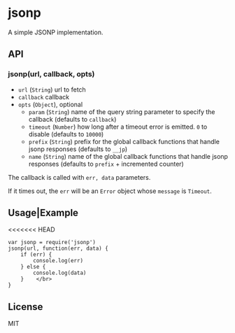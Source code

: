 
# jsonp

A simple JSONP implementation.

## API

### jsonp(url, callback, opts)

- `url` (`String`) url to fetch
- `callback` callback
- `opts` (`Object`), optional
  - `param` (`String`) name of the query string parameter to specify
    the callback (defaults to `callback`)
  - `timeout` (`Number`) how long after a timeout error is emitted. `0` to
    disable (defaults to `10000`)
  - `prefix` (`String`) prefix for the global callback functions that
    handle jsonp responses (defaults to `__jp`)
  - `name` (`String`) name of the global callback functions that
    handle jsonp responses (defaults to `prefix` + incremented counter)


The callback is called with `err, data` parameters.

If it times out, the `err` will be an `Error` object whose `message` is
`Timeout`.

## Usage|Example 
<<<<<<< HEAD
```
var jsonp = require('jsonp')  
jsonp(url, function(err, data) {    
    if (err) {    
        console.log(err)    
    } else {    
        console.log(data)   
    }    </br>
}
```

## License

MIT
